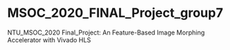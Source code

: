 # MSOC_2020_FINAL_Project_group7
NTU_MSOC_2020 Final_Project: An Feature-Based Image Morphing Accelerator with Vivado HLS
